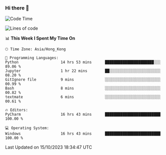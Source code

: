### Hi there 👋

<!--
**RoiexLee/RoiexLee** is a ✨ _special_ ✨ repository because its `README.md` (this file) appears on your GitHub profile.

Here are some ideas to get you started:

- 🔭 I’m currently working on ...
- 🌱 I’m currently learning ...
- 👯 I’m looking to collaborate on ...
- 🤔 I’m looking for help with ...
- 💬 Ask me about ...
- 📫 How to reach me: ...
- 😄 Pronouns: ...
- ⚡ Fun fact: ...
-->

<!--START_SECTION:waka-->
![Code Time](http://img.shields.io/badge/Code%20Time-362%20hrs%2055%20mins-blue)

![Lines of code](https://img.shields.io/badge/From%20Hello%20World%20I%27ve%20Written-35.5%20thousand%20lines%20of%20code-blue)

📊 **This Week I Spent My Time On** 

```text
🕑︎ Time Zone: Asia/Hong_Kong

💬 Programming Languages: 
Python                   14 hrs 53 mins      ██████████████████████░░░   89.06 % 
Jupyter                  1 hr 22 mins        ██░░░░░░░░░░░░░░░░░░░░░░░   08.20 % 
GitIgnore file           9 mins              ░░░░░░░░░░░░░░░░░░░░░░░░░   00.99 % 
Bash                     8 mins              ░░░░░░░░░░░░░░░░░░░░░░░░░   00.82 % 
textmate                 6 mins              ░░░░░░░░░░░░░░░░░░░░░░░░░   00.61 % 

🔥 Editors: 
PyCharm                  16 hrs 43 mins      █████████████████████████   100.00 % 

💻 Operating System: 
Windows                  16 hrs 43 mins      █████████████████████████   100.00 % 
```


 Last Updated on 15/10/2023 18:34:47 UTC
<!--END_SECTION:waka-->
